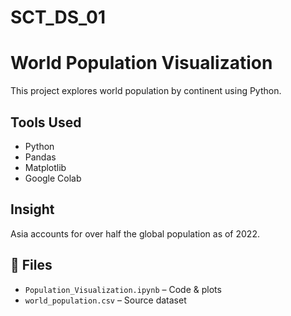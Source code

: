 # SCT_DS_01
# World Population Visualization

This project explores world population by continent using Python.

## Tools Used
- Python
- Pandas
- Matplotlib
- Google Colab

## Insight
Asia accounts for over half the global population as of 2022.

## 📎 Files
- `Population_Visualization.ipynb` – Code & plots
- `world_population.csv` – Source dataset


